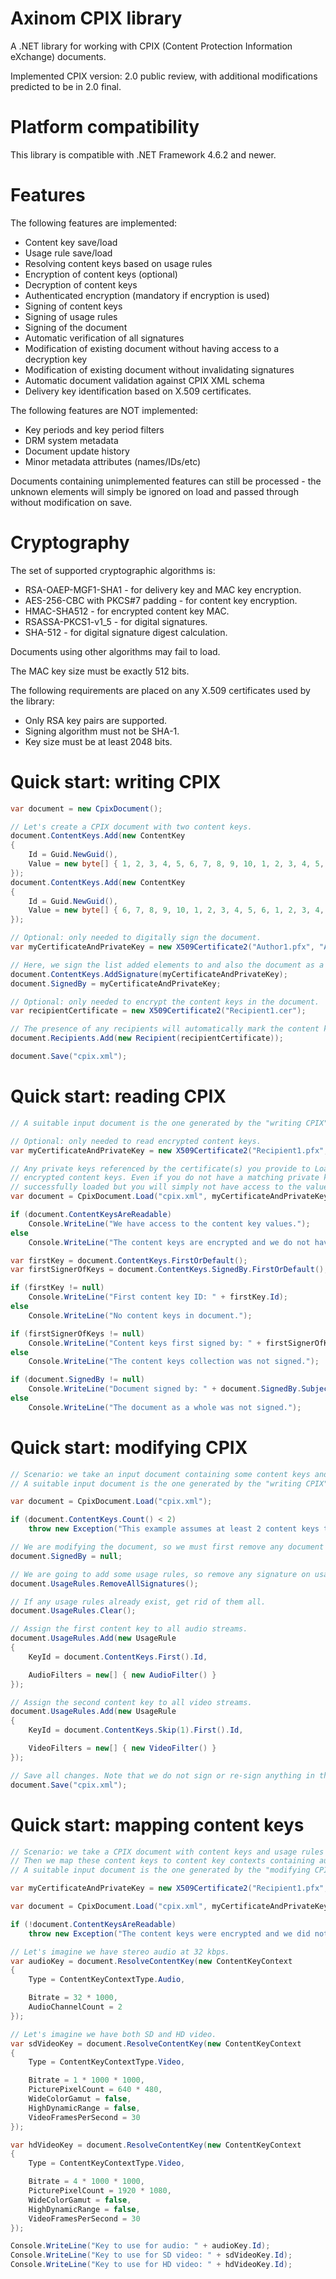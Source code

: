 Axinom CPIX library
===================

A .NET library for working with CPIX (Content Protection Information eXchange) documents.

Implemented CPIX version: 2.0 public review, with additional modifications predicted to be in 2.0 final.

Platform compatibility
======================

This library is compatible with .NET Framework 4.6.2 and newer.

Features
========

The following features are implemented:

* Content key save/load
* Usage rule save/load
* Resolving content keys based on usage rules
* Encryption of content keys (optional)
* Decryption of content keys
* Authenticated encryption (mandatory if encryption is used)
* Signing of content keys
* Signing of usage rules
* Signing of the document
* Automatic verification of all signatures
* Modification of existing document without having access to a decryption key
* Modification of existing document without invalidating signatures
* Automatic document validation against CPIX XML schema
* Delivery key identification based on X.509 certificates.

The following features are NOT implemented:

* Key periods and key period filters
* DRM system metadata
* Document update history
* Minor metadata attributes (names/IDs/etc)

Documents containing unimplemented features can still be processed - the unknown elements will simply be ignored on load and passed through without modification on save.

Cryptography
============

The set of supported cryptographic algorithms is:

* RSA-OAEP-MGF1-SHA1 - for delivery key and MAC key encryption.
* AES-256-CBC with PKCS#7 padding - for content key encryption.
* HMAC-SHA512 - for encrypted content key MAC.
* RSASSA-PKCS1-v1_5 - for digital signatures.
* SHA-512 - for digital signature digest calculation.

Documents using other algorithms may fail to load.

The MAC key size must be exactly 512 bits.

The following requirements are placed on any X.509 certificates used by the library:

* Only RSA key pairs are supported.
* Signing algorithm must not be SHA-1.
* Key size must be at least 2048 bits.

Quick start: writing CPIX
=========================

```C#
var document = new CpixDocument();

// Let's create a CPIX document with two content keys.
document.ContentKeys.Add(new ContentKey
{
	Id = Guid.NewGuid(),
	Value = new byte[] { 1, 2, 3, 4, 5, 6, 7, 8, 9, 10, 1, 2, 3, 4, 5, 6 }
});
document.ContentKeys.Add(new ContentKey
{
	Id = Guid.NewGuid(),
	Value = new byte[] { 6, 7, 8, 9, 10, 1, 2, 3, 4, 5, 6, 1, 2, 3, 4, 5 }
});

// Optional: only needed to digitally sign the document.
var myCertificateAndPrivateKey = new X509Certificate2("Author1.pfx", "Author1");

// Here, we sign the list added elements to and also the document as a whole.
document.ContentKeys.AddSignature(myCertificateAndPrivateKey);
document.SignedBy = myCertificateAndPrivateKey;

// Optional: only needed to encrypt the content keys in the document.
var recipientCertificate = new X509Certificate2("Recipient1.cer");

// The presence of any recipients will automatically mark the content keys to be encrypted on save.
document.Recipients.Add(new Recipient(recipientCertificate));

document.Save("cpix.xml");
```

Quick start: reading CPIX
=========================

```C#
// A suitable input document is the one generated by the "writing CPIX" quick start example.

// Optional: only needed to read encrypted content keys.
var myCertificateAndPrivateKey = new X509Certificate2("Recipient1.pfx", "Recipient1");

// Any private keys referenced by the certificate(s) you provide to Load() will be used for decrypting any
// encrypted content keys. Even if you do not have a matching private key, the document will still be
// successfully loaded but you will simply not have access to the values of the content keys.
var document = CpixDocument.Load("cpix.xml", myCertificateAndPrivateKey);

if (document.ContentKeysAreReadable)
	Console.WriteLine("We have access to the content key values.");
else
	Console.WriteLine("The content keys are encrypted and we do not have a delivery key.");

var firstKey = document.ContentKeys.FirstOrDefault();
var firstSignerOfKeys = document.ContentKeys.SignedBy.FirstOrDefault();

if (firstKey != null)
	Console.WriteLine("First content key ID: " + firstKey.Id);
else
	Console.WriteLine("No content keys in document.");

if (firstSignerOfKeys != null)
	Console.WriteLine("Content keys first signed by: " + firstSignerOfKeys.SubjectName.Format(false));
else
	Console.WriteLine("The content keys collection was not signed.");

if (document.SignedBy != null)
	Console.WriteLine("Document signed by: " + document.SignedBy.SubjectName.Format(false));
else
	Console.WriteLine("The document as a whole was not signed.");
```

Quick start: modifying CPIX
=========================

```C#
// Scenario: we take an input document containing some content keys and define usage rules for those keys.
// A suitable input document is the one generated by the "writing CPIX" quick start example.

var document = CpixDocument.Load("cpix.xml");

if (document.ContentKeys.Count() < 2)
	throw new Exception("This example assumes at least 2 content keys to be present in the CPIX document.");

// We are modifying the document, so we must first remove any document signature.
document.SignedBy = null;

// We are going to add some usage rules, so remove any signature on usage rules.
document.UsageRules.RemoveAllSignatures();

// If any usage rules already exist, get rid of them all.
document.UsageRules.Clear();

// Assign the first content key to all audio streams.
document.UsageRules.Add(new UsageRule
{
	KeyId = document.ContentKeys.First().Id,

	AudioFilters = new[] { new AudioFilter() }
});

// Assign the second content key to all video streams.
document.UsageRules.Add(new UsageRule
{
	KeyId = document.ContentKeys.Skip(1).First().Id,

	VideoFilters = new[] { new VideoFilter() }
});

// Save all changes. Note that we do not sign or re-sign anything in this example (although we could).
document.Save("cpix.xml");
```

Quick start: mapping content keys
=================================

```C#
// Scenario: we take a CPIX document with content keys and usage rules for audio and video.
// Then we map these content keys to content key contexts containing audio and video that we want to encrypt.
// A suitable input document is the one generated by the "modifying CPIX" quick start example.

var myCertificateAndPrivateKey = new X509Certificate2("Recipient1.pfx", "Recipient1");

var document = CpixDocument.Load("cpix.xml", myCertificateAndPrivateKey);

if (!document.ContentKeysAreReadable)
	throw new Exception("The content keys were encrypted and we did not have a delivery key.");

// Let's imagine we have stereo audio at 32 kbps.
var audioKey = document.ResolveContentKey(new ContentKeyContext
{
	Type = ContentKeyContextType.Audio,

	Bitrate = 32 * 1000,
	AudioChannelCount = 2
});

// Let's imagine we have both SD and HD video.
var sdVideoKey = document.ResolveContentKey(new ContentKeyContext
{
	Type = ContentKeyContextType.Video,

	Bitrate = 1 * 1000 * 1000,
	PicturePixelCount = 640 * 480,
	WideColorGamut = false,
	HighDynamicRange = false,
	VideoFramesPerSecond = 30
});

var hdVideoKey = document.ResolveContentKey(new ContentKeyContext
{
	Type = ContentKeyContextType.Video,

	Bitrate = 4 * 1000 * 1000,
	PicturePixelCount = 1920 * 1080,
	WideColorGamut = false,
	HighDynamicRange = false,
	VideoFramesPerSecond = 30
});

Console.WriteLine("Key to use for audio: " + audioKey.Id);
Console.WriteLine("Key to use for SD video: " + sdVideoKey.Id);
Console.WriteLine("Key to use for HD video: " + hdVideoKey.Id);
```